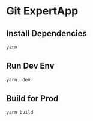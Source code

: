 # Git ExpertApp

## Install Dependencies

```sh
yarn
```

## Run Dev Env

```sh
yarn  dev
```

## Build for Prod

```sh
yarn build
```
